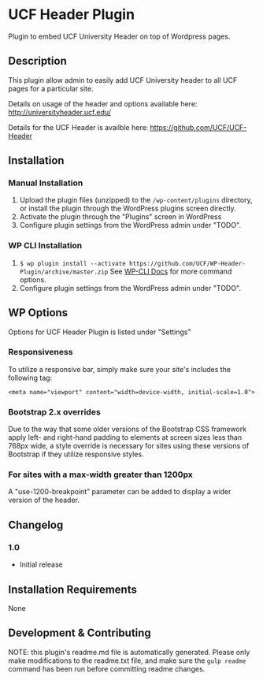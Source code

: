 # UCF Header Plugin #
Plugin to embed UCF University Header on top of Wordpress pages.


## Description ##
This plugin allow admin to easily add UCF University header to all UCF pages for a particular site.

Details on usage of the header and options available here:
http://universityheader.ucf.edu/

Details for the UCF Header is availble here:
https://github.com/UCF/UCF-Header

## Installation ##

### Manual Installation ###
1. Upload the plugin files (unzipped) to the `/wp-content/plugins` directory, or install the plugin through the WordPress plugins screen directly.
2. Activate the plugin through the "Plugins" screen in WordPress
3. Configure plugin settings from the WordPress admin under "TODO".

### WP CLI Installation ###
1. `$ wp plugin install --activate https://github.com/UCF/WP-Header-Plugin/archive/master.zip` See [WP-CLI Docs](http://wp-cli.org/commands/plugin/install/) for more command options.
2. Configure plugin settings from the WordPress admin under "TODO".

## WP Options ##

Options for UCF Header Plugin is listed under "Settings"

### Responsiveness ###
To utilize a responsive bar, simply make sure your site's <head> includes the following <meta> tag:

`<meta name="viewport" content="width=device-width, initial-scale=1.0">`

### Bootstrap 2.x overrides ###
Due to the way that some older versions of the Bootstrap CSS framework apply left- and right-hand padding to elements at screen sizes less than 768px wide, a style override is necessary for sites using these versions of Bootstrap if they utilize responsive styles.

### For sites with a max-width greater than 1200px ###
A "use-1200-breakpoint" parameter can be added to display a wider version of the header.

## Changelog ##

### 1.0 ###
* Initial release

## Installation Requirements ##

None


## Development & Contributing ##

NOTE: this plugin's readme.md file is automatically generated.  Please only make modifications to the readme.txt file, and make sure the `gulp readme` command has been run before committing readme changes.
